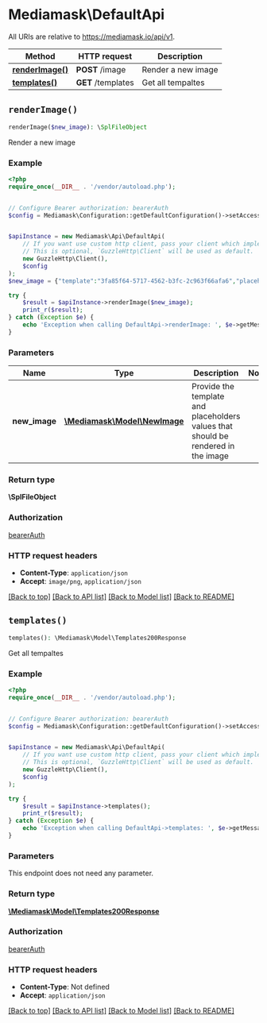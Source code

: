 # Mediamask\DefaultApi

All URIs are relative to https://mediamask.io/api/v1.

Method | HTTP request | Description
------------- | ------------- | -------------
[**renderImage()**](DefaultApi.md#renderImage) | **POST** /image | Render a new image
[**templates()**](DefaultApi.md#templates) | **GET** /templates | Get all tempaltes


## `renderImage()`

```php
renderImage($new_image): \SplFileObject
```

Render a new image

### Example

```php
<?php
require_once(__DIR__ . '/vendor/autoload.php');


// Configure Bearer authorization: bearerAuth
$config = Mediamask\Configuration::getDefaultConfiguration()->setAccessToken('YOUR_ACCESS_TOKEN');


$apiInstance = new Mediamask\Api\DefaultApi(
    // If you want use custom http client, pass your client which implements `GuzzleHttp\ClientInterface`.
    // This is optional, `GuzzleHttp\Client` will be used as default.
    new GuzzleHttp\Client(),
    $config
);
$new_image = {"template":"3fa85f64-5717-4562-b3fc-2c963f66afa6","placeholders":[{"name":"text placeholder name","text":"an example text"},{"name":"image placeholder name","image":"https://example.com/example.jpg"}]}; // \Mediamask\Model\NewImage | Provide the template and placeholders values that should be rendered in the image

try {
    $result = $apiInstance->renderImage($new_image);
    print_r($result);
} catch (Exception $e) {
    echo 'Exception when calling DefaultApi->renderImage: ', $e->getMessage(), PHP_EOL;
}
```

### Parameters

Name | Type | Description  | Notes
------------- | ------------- | ------------- | -------------
 **new_image** | [**\Mediamask\Model\NewImage**](../Model/NewImage.md)| Provide the template and placeholders values that should be rendered in the image |

### Return type

**\SplFileObject**

### Authorization

[bearerAuth](../../README.md#bearerAuth)

### HTTP request headers

- **Content-Type**: `application/json`
- **Accept**: `image/png`, `application/json`

[[Back to top]](#) [[Back to API list]](../../README.md#endpoints)
[[Back to Model list]](../../README.md#models)
[[Back to README]](../../README.md)

## `templates()`

```php
templates(): \Mediamask\Model\Templates200Response
```

Get all tempaltes

### Example

```php
<?php
require_once(__DIR__ . '/vendor/autoload.php');


// Configure Bearer authorization: bearerAuth
$config = Mediamask\Configuration::getDefaultConfiguration()->setAccessToken('YOUR_ACCESS_TOKEN');


$apiInstance = new Mediamask\Api\DefaultApi(
    // If you want use custom http client, pass your client which implements `GuzzleHttp\ClientInterface`.
    // This is optional, `GuzzleHttp\Client` will be used as default.
    new GuzzleHttp\Client(),
    $config
);

try {
    $result = $apiInstance->templates();
    print_r($result);
} catch (Exception $e) {
    echo 'Exception when calling DefaultApi->templates: ', $e->getMessage(), PHP_EOL;
}
```

### Parameters

This endpoint does not need any parameter.

### Return type

[**\Mediamask\Model\Templates200Response**](../Model/Templates200Response.md)

### Authorization

[bearerAuth](../../README.md#bearerAuth)

### HTTP request headers

- **Content-Type**: Not defined
- **Accept**: `application/json`

[[Back to top]](#) [[Back to API list]](../../README.md#endpoints)
[[Back to Model list]](../../README.md#models)
[[Back to README]](../../README.md)
